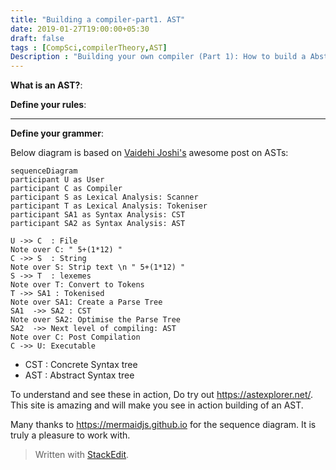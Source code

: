 ```yaml
---
title: "Building a compiler-part1. AST"
date: 2019-01-27T19:00:00+05:30
draft: false
tags : [CompSci,compilerTheory,AST]
Description : "Building your own compiler (Part 1): How to build a Abstract Syntax Tree"
---  
```

**What is an AST?**:


**Define your rules**:  

---  
**Define your grammer**:  

Below diagram is based on [Vaidehi Joshi's](https://medium.com/basecs/leveling-up-ones-parsing-game-with-asts-d7a6fc2400ff) awesome post on ASTs:

```mermaid
sequenceDiagram
participant U as User  
participant C as Compiler   
participant S as Lexical Analysis: Scanner
participant T as Lexical Analysis: Tokeniser   
participant SA1 as Syntax Analysis: CST
participant SA2 as Syntax Analysis: AST 

U ->> C  : File  
Note over C: " 5+(1*12) "
C ->> S  : String
Note over S: Strip text \n " 5+(1*12) "
S ->> T  : lexemes 
Note over T: Convert to Tokens
T ->> SA1 : Tokenised   
Note over SA1: Create a Parse Tree
SA1  ->> SA2 : CST
Note over SA2: Optimise the Parse Tree
SA2  ->> Next level of compiling: AST 
Note over C: Post Compilation
C ->> U: Executable  
```  

* CST : Concrete Syntax tree
* AST : Abstract Syntax tree

To understand and see these in action, Do try out <https://astexplorer.net/>. This site is amazing and will make you see in action building of an AST.  

Many thanks to <https://mermaidjs.github.io> for the sequence diagram. It is truly a pleasure to work with.  

> Written with [StackEdit](https://stackedit.io/).
<!--stackedit_data:
eyJoaXN0b3J5IjpbLTEzMzU5MzM0NDEsMTg2NDkyMzQ1NSwtMz
QwMjA3MzExLDQ2MzM2MDA2MSwtNDE0NzQ2NzY1LC0xNjIzMjU0
MzYxLDE1MTM3MjA3NTksMTU4NTI2NzE0NCw4MzE3NzIzMF19
-->